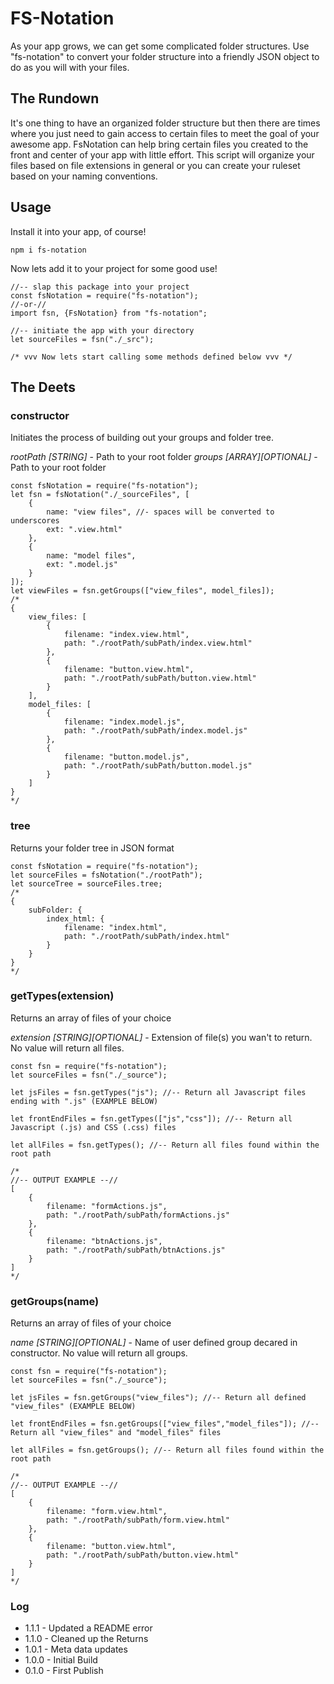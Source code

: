 # FS-Notation #
As your app grows, we can get some complicated folder structures. Use "fs-notation" to convert your folder structure into a friendly JSON object to do as you will with your files.

## The Rundown ##
It's one thing to have an organized folder structure but then there are times where you just need to gain access to certain files to meet the goal of your awesome app. FsNotation can help bring certain files you created to the front and center of your app with little effort. This script will organize your files based on file extensions in general or you can create your ruleset based on your naming conventions. 

## Usage ##
Install it into your app, of course!
```
npm i fs-notation
```
Now lets add it to your project for some good use!
```
//-- slap this package into your project
const fsNotation = require("fs-notation");
//-or-//
import fsn, {FsNotation} from "fs-notation";

//-- initiate the app with your directory
let sourceFiles = fsn("./_src");

/* vvv Now lets start calling some methods defined below vvv */
```

## The Deets ##
### constructor ###
Initiates the process of building out your groups and folder tree.

*rootPath [STRING]* - Path to your root folder
*groups [ARRAY][OPTIONAL]* - Path to your root folder
```
const fsNotation = require("fs-notation");
let fsn = fsNotation("./_sourceFiles", [
    {
        name: "view files", //- spaces will be converted to underscores
        ext: ".view.html"
    },
    {
        name: "model files",
        ext: ".model.js"
    }
]);
let viewFiles = fsn.getGroups(["view_files", model_files]);
/*
{
    view_files: [
        {
            filename: "index.view.html",
            path: "./rootPath/subPath/index.view.html"
        },
        {
            filename: "button.view.html",
            path: "./rootPath/subPath/button.view.html"
        }
    ],
    model_files: [
        {
            filename: "index.model.js",
            path: "./rootPath/subPath/index.model.js"
        },
        {
            filename: "button.model.js",
            path: "./rootPath/subPath/button.model.js"
        }
    ]
}
*/
```

### tree ###
Returns your folder tree in JSON format

```
const fsNotation = require("fs-notation");
let sourceFiles = fsNotation("./rootPath");
let sourceTree = sourceFiles.tree;
/*
{
    subFolder: {
        index_html: {
            filename: "index.html",
            path: "./rootPath/subPath/index.html"
        }
    }
}
*/
```

### getTypes(extension) ###
Returns an array of files of your choice

*extension [STRING][OPTIONAL]* - Extension of file(s) you wan't to return. No value will return all files.
```
const fsn = require("fs-notation");
let sourceFiles = fsn("./_source");

let jsFiles = fsn.getTypes("js"); //-- Return all Javascript files ending with ".js" (EXAMPLE BELOW)

let frontEndFiles = fsn.getTypes(["js","css"]); //-- Return all Javascript (.js) and CSS (.css) files

let allFiles = fsn.getTypes(); //-- Return all files found within the root path

/*
//-- OUTPUT EXAMPLE --//
[
    {
        filename: "formActions.js",
        path: "./rootPath/subPath/formActions.js"
    },
    {
        filename: "btnActions.js",
        path: "./rootPath/subPath/btnActions.js"
    }
]
*/
```

### getGroups(name) ###
Returns an array of files of your choice

*name [STRING][OPTIONAL]* - Name of user defined group decared in constructor. No value will return all groups.
```
const fsn = require("fs-notation");
let sourceFiles = fsn("./_source");

let jsFiles = fsn.getGroups("view_files"); //-- Return all defined "view_files" (EXAMPLE BELOW)

let frontEndFiles = fsn.getGroups(["view_files","model_files"]); //-- Return all "view_files" and "model_files" files

let allFiles = fsn.getGroups(); //-- Return all files found within the root path

/*
//-- OUTPUT EXAMPLE --//
[
    {
        filename: "form.view.html",
        path: "./rootPath/subPath/form.view.html"
    },
    {
        filename: "button.view.html",
        path: "./rootPath/subPath/button.view.html"
    }
]
*/
```


### Log ###
- 1.1.1 - Updated a README error
- 1.1.0 - Cleaned up the Returns
- 1.0.1 - Meta data updates
- 1.0.0 - Initial Build
- 0.1.0 - First Publish